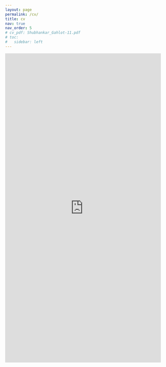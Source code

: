```yaml
---
layout: page
permalink: /cv/
title: cv
nav: true
nav_order: 5
# cv_pdf: Shubhankar_Gahlot-11.pdf
# toc:
#   sidebar: left
---
```


<embed src="https://ghltshubh.github.io/assets/pdf/ShubhankarGahlot.pdf" type="application/pdf" style="width:100%; height:1000px; margin-left: auto; margin-right: auto;" frameborder="0"/>

